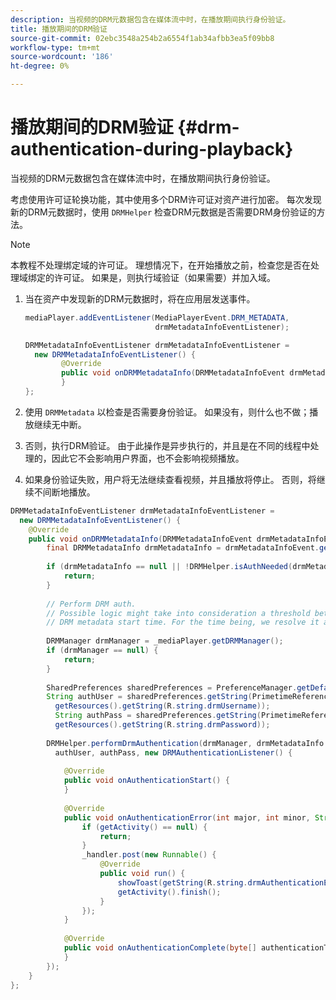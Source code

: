 ```yaml
---
description: 当视频的DRM元数据包含在媒体流中时，在播放期间执行身份验证。
title: 播放期间的DRM验证
source-git-commit: 02ebc3548a254b2a6554f1ab34afbb3ea5f09bb8
workflow-type: tm+mt
source-wordcount: '186'
ht-degree: 0%

---
```


# 播放期间的DRM验证 {#drm-authentication-during-playback}

当视频的DRM元数据包含在媒体流中时，在播放期间执行身份验证。

考虑使用许可证轮换功能，其中使用多个DRM许可证对资产进行加密。 每次发现新的DRM元数据时，使用 `DRMHelper` 检查DRM元数据是否需要DRM身份验证的方法。

>[!NOTE]
>
>本教程不处理绑定域的许可证。 理想情况下，在开始播放之前，检查您是否在处理域绑定的许可证。 如果是，则执行域验证（如果需要）并加入域。

1. 当在资产中发现新的DRM元数据时，将在应用层发送事件。

   ```java
   mediaPlayer.addEventListener(MediaPlayerEvent.DRM_METADATA,  
                                drmMetadataInfoEventListener); 
   
   DRMMetadataInfoEventListener drmMetadataInfoEventListener =  
     new DRMMetadataInfoEventListener() { 
           @Override 
           public void onDRMMetadataInfo(DRMMetadataInfoEvent drmMetadataInfoEvent) { 
           } 
   };
   ```

1. 使用 `DRMMetadata` 以检查是否需要身份验证。 如果没有，则什么也不做；播放继续无中断。
1. 否则，执行DRM验证。 由于此操作是异步执行的，并且是在不同的线程中处理的，因此它不会影响用户界面，也不会影响视频播放。
1. 如果身份验证失败，用户将无法继续查看视频，并且播放将停止。 否则，将继续不间断地播放。

```java
DRMMetadataInfoEventListener drmMetadataInfoEventListener =  
  new DRMMetadataInfoEventListener() { 
    @Override 
    public void onDRMMetadataInfo(DRMMetadataInfoEvent drmMetadataInfoEvent) { 
        final DRMMetadataInfo drmMetadataInfo = drmMetadataInfoEvent.getDRMMetadataInfo(); 
 
        if (drmMetadataInfo == null || !DRMHelper.isAuthNeeded(drmMetadataInfo.getDRMMetadata())) { 
            return; 
        } 
 
        // Perform DRM auth. 
        // Possible logic might take into consideration a threshold between the current player time and the 
        // DRM metadata start time. For the time being, we resolve it as soon as we receive the DRM metadata. 
 
        DRMManager drmManager = _mediaPlayer.getDRMManager(); 
        if (drmManager == null) { 
            return; 
        } 
 
        SharedPreferences sharedPreferences = PreferenceManager.getDefaultSharedPreferences(getActivity()); 
        String authUser = sharedPreferences.getString(PrimetimeReference.SETTINGS_DRM_USERNAME,  
          getResources().getString(R.string.drmUsername)); 
          String authPass = sharedPreferences.getString(PrimetimeReference.SETTINGS_DRM_PASSWORD,  
          getResources().getString(R.string.drmPassword)); 
 
        DRMHelper.performDrmAuthentication(drmManager, drmMetadataInfo.getDRMMetadata(),  
          authUser, authPass, new DRMAuthenticationListener() { 
 
            @Override 
            public void onAuthenticationStart() { 
            } 
 
            @Override 
            public void onAuthenticationError(int major, int minor, String erroString, String serverErrorURL) { 
                if (getActivity() == null) { 
                    return; 
                } 
                _handler.post(new Runnable() { 
                    @Override 
                    public void run() { 
                        showToast(getString(R.string.drmAuthenticationError)); 
                        getActivity().finish(); 
                    } 
                }); 
            } 
 
            @Override 
            public void onAuthenticationComplete(byte[] authenticationToken) { 
            } 
        }); 
    } 
};
```
